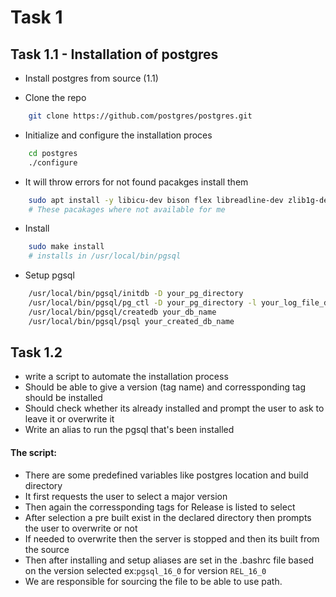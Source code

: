 # Task 1

## Task 1.1 - Installation of postgres
- Install postgres from source (1.1)


- Clone the repo
```sh
    git clone https://github.com/postgres/postgres.git
```

- Initialize and configure the installation proces
```sh
    cd postgres
    ./configure
```

- It will throw errors for not found pacakges install them
```sh
    sudo apt install -y libicu-dev bison flex libreadline-dev zlib1g-dev
    # These pacakages where not available for me
```
- Install

```sh
    sudo make install
    # installs in /usr/local/bin/pgsql
```
- Setup pgsql
```sh
    /usr/local/bin/pgsql/initdb -D your_pg_directory
    /usr/local/bin/pgsql/pg_ctl -D your_pg_directory -l your_log_file_directory start
    /usr/local/bin/pgsql/createdb your_db_name
    /usr/local/bin/pgsql/psql your_created_db_name
```

## Task 1.2
- write a script to automate the installation process
- Should be able to give a version (tag name) and corressponding tag should be installed 
- Should check whether its already installed and prompt the user to ask to leave it or overwrite it
- Write an alias to run the pgsql that's been installed

#### The script:
- There are some predefined variables like postgres location and build directory
- It first requests the user to select a major version
- Then again the corressponding tags for Release is listed to select
- After selection a pre built exist in the declared directory then prompts the user to overwrite or not 
- If needed to overwrite then the server is stopped and then its built from the source
- Then after installing and setup aliases are set in the .bashrc file based on the version selected 
ex:`pgsql_16_0` for version `REL_16_0`
- We are responsible for sourcing the file to be able to use path.